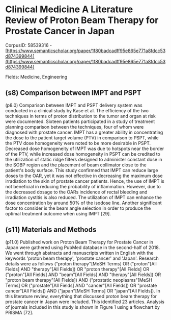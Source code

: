 # Clinical Medicine A Literature Review of Proton Beam Therapy for Prostate Cancer in Japan

CorpusID: 58539316 - [https://www.semanticscholar.org/paper/1f80badcadff95e865e771a8fdcc53d874399844](https://www.semanticscholar.org/paper/1f80badcadff95e865e771a8fdcc53d874399844)

Fields: Medicine, Engineering

## (s8) Comparison between IMPT and PSPT
(p8.0) Comparison between IMPT and PSPT delivery system was conducted in a clinical study by Kase et al. The efficiency of the two techniques in terms of proton distribution to the tumor and organ at risk were documented. Sixteen patients participated in a study of treatment planning comparison between the techniques, four of whom were diagnosed with prostate cancer. IMPT has a greater ability in concentrating the dose to the patient target volume (PTV) in comparison to PSPT, while the PTV dose homogeneity were noted to be more desirable in PSPT. Decreased dose homogeneity of IMPT was due to hotspots near the border of the PTV, while increased dose homogeneity in PSPT can be credited to the utilization of static ridge filters designed to administer constant dose in the SOBP region and the placement of beam collimator close to the patient's body surface. This study confirmed that IMPT can reduce large doses to the OAR, yet it was not effective in decreasing the maximum dose irradiation to the skin of prostate cancer patients. Hence, the use of IMPT is not beneficial in reducing the probability of inflammation. However, due to the decreased dosage to the OARs incidence of rectal bleeding and irradiation cystitis is also reduced. The utilization of IMPT can enhance the dose concentration by around 50% of the isodose line. Another significant factor to consider is the beam angle selection in order to produce the optimal treatment outcome when using IMPT [29].
## (s11) Materials and Methods
(p11.0) Published work on Proton Beam Therapy for Prostate Cancer in Japan were gathered using PubMed database in the second-half of 2018. We went through abstracts and manuscripts written in English with the keywords 'proton beam therapy', 'prostate cancer' and 'Japan'. Research details were as follows ("proton therapy"[MeSH Terms] OR ("proton"[All Fields] AND "therapy"[All Fields]) OR "proton therapy"[All Fields] OR ("proton"[All Fields] AND "beam"[All Fields] AND "therapy"[All Fields]) OR "proton beam therapy"[All Fields]) AND ("prostatic neoplasms"[MeSH Terms] OR ("prostate"[All Fields] AND "cancer"[All Fields]) OR "prostate cancer"[All Fields]) AND ("japan"[MeSH Terms] OR "japan"[All Fields]). In this literature review, everything that discussed proton beam therapy for prostate cancer in Japan were included. This identified 23 articles. Analysis of journals included in this study is shown in Figure 1 using a flowchart by PRISMA [72]. 
